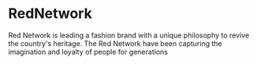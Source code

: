 # RedNetwork
Red Network is leading a fashion brand with a unique philosophy to revive the country's heritage. The Red Network have been capturing the imagination and loyalty of people for generations

